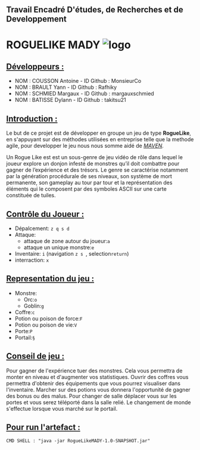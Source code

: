 ## Travail Encadré D'études, de Recherches et de Developpement
# ROGUELIKE MADY ![logo](https://camo.githubusercontent.com/4d163bf1a7370e0a80b888da3620a8ab2bf5c3dd067d131ada16305edf8308c6/68747470733a2f2f696d672e736869656c64732e696f2f62616467652f2d4a6176612d4646413631313f7374796c653d666c6174266c6f676f3d6a617661266c6f676f436f6c6f723d666666666666)


## <u>Développeurs :</u>

- NOM : COUSSON Antoine - ID Github : MonsieurCo
- NOM : BRAULT Yann - ID Github : Rafhiky
- NOM : SCHMIED Margaux - ID Github : margauxschmied
- NOM : BATISSE Dylann - ID Github : takitsu21



## <u>Introduction :</u>
Le but de ce projet est de développer en groupe un jeu de type <b>RogueLike</b>,
en s'appuyant sur des méthodes utilisées en entreprise telle que la methode agile, 
pour developper le jeu nous nous somme aidé de <i>[MAVEN](https://maven.apache.org/). </i>

Un Rogue Like est est un sous-genre de jeu vidéo de rôle 
dans lequel le joueur explore un donjon infesté de monstres qu’il doit combattre pour gagner de l’expérience et des trésors.
Le genre se caractérise notamment par la génération procédurale de ses niveaux, son système de mort permanente, 
son gameplay au tour par tour et la représentation des éléments qui le composent par des symboles ASCII sur une carte constituée de tuiles.




## <u>Contrôle du Joueur :</u>
 - Dépalcement: ``z q s d ``
 - Attaque: 
    - attaque de zone autour du joueur:``a``
    - attaque un unique monstre:``e``
 - Inventaire: ``i`` (navigation ``z s ``, selection``return``)
 - interraction: ``x``

## <u>Representation du jeu :</u>
- Monstre:
   - Orc:``o``
   - Goblin:``g``
- Coffre:``c``
- Potion ou poison de force:``F``
- Potion ou poison de vie:``V``
- Porte:``P``
- Portail:``§``

## <u>Conseil de jeu :</u>
Pour gagner de l'expérience tuer des monstres. Cela vous permettra de monter en niveau et d'augmenter vos statistiques.
Ouvrir des coffres vous permettra d'obtenir des équipements que vous pourrez visualiser dans l'inventaire.
Marcher sur des potions vous donnera l'opportunité de gagner des bonus ou des malus.
Pour changer de salle déplacer vous sur les portes et vous serez téléporté dans la salle relié.
Le changement de monde s'effectue lorsque vous marché sur le portail.





## <u>Pour run l'artefact : </u>
```
CMD SHELL : "java -jar RogueLikeMADY-1.0-SNAPSHOT.jar"
````
